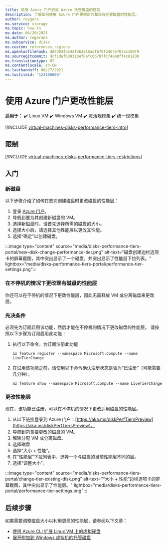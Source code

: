 ```yaml
---
title: 使用 Azure 门户更改 Azure 托管磁盘的性能
description: 了解如何使用 Azure 门户更改新的和现有托管磁盘的性能层。
author: roygara
ms.service: storage
ms.topic: how-to
ms.date: 06/29/2021
ms.author: rogarana
ms.subservice: disks
ms.custom: references_regions
ms.openlocfilehash: dd7d024b542feb2e15aefb79f2467e7033c180f9
ms.sourcegitcommit: dcf1defb393104f8afc6b707fc748e0ff4c81830
ms.translationtype: HT
ms.contentlocale: zh-CN
ms.lasthandoff: 08/27/2021
ms.locfileid: "123106606"
---
```

# <a name="change-your-performance-tier-using-the-azure-portal"></a>使用 Azure 门户更改性能层

**适用于：** :heavy_check_mark: Linux VM :heavy_check_mark: Windows VM :heavy_check_mark: 灵活规模集 :heavy_check_mark: 统一规模集

[!INCLUDE [virtual-machines-disks-performance-tiers-intro](../../includes/virtual-machines-disks-performance-tiers-intro.md)]

## <a name="restrictions"></a>限制

[!INCLUDE [virtual-machines-disks-performance-tiers-restrictions](../../includes/virtual-machines-disks-performance-tiers-restrictions.md)]

## <a name="getting-started"></a>入门

### <a name="new-disks"></a>新磁盘

以下步骤介绍了如何在首次创建磁盘时更改磁盘的性能层：

1. 登录 [Azure 门户](https://portal.azure.com/)。
1. 导航到要为其创建新磁盘的 VM。
1. 选择新磁盘时，请首先选择所需的磁盘的大小。
1. 选择大小后，请选择其他性能层以更改其性能。
1. 选择“确定”以创建磁盘。

:::image type="content" source="media/disks-performance-tiers-portal/new-disk-change-performance-tier.png" alt-text="磁盘创建边栏选项卡的屏幕截图，其中突出显示了一个磁盘，并突出显示了性能层下拉列表。" lightbox="media/disks-performance-tiers-portal/performance-tier-settings.png":::


### <a name="change-the-performance-tier-of-an-existing-disk-without-downtime"></a>在不停机的情况下更改现有磁盘的性能层

你还可以在不停机的情况下更改性能层，因此无需释放 VM 或分离磁盘来更改层。

### <a name="prerequisites"></a>先决条件

必须先为订阅启用该功能，然后才能在不停机的情况下更改磁盘的性能层。 请按照以下步骤为订阅启用此功能：

1.  执行以下命令，为订阅注册此功能

    ```azurecli
    az feature register --namespace Microsoft.Compute --name LiveTierChange
    ```
 
1.  在试用该功能之前，请使用以下命令确认注册状态是否为“已注册”（可能需要几分钟）。

    ```azurecli
    az feature show --namespace Microsoft.Compute --name LiveTierChange
    ```

### <a name="change-performance-tier"></a>更改性能层

现在，该功能已注册，可以在不停机的情况下更改适用磁盘的性能层。

1. 从以下链接登录到 Azure 门户：[https://aka.ms/diskPerfTiersPreview](https://aka.ms/diskPerfTiersPreview)。
1. 导航到包含要更改的磁盘的 VM。
1. 解除分配 VM 或分离磁盘。
1. 选择磁盘
1. 选择“大小 + 性能”。
1. 在“性能层”下拉列表中，选择一个与磁盘的当前性能层不同的层。
1. 选择“调整大小”。

:::image type="content" source="media/disks-performance-tiers-portal/change-tier-existing-disk.png" alt-text="“大小 + 性能”边栏选项卡的屏幕截图，其中突出显示了性能层。" lightbox="media/disks-performance-tiers-portal/performance-tier-settings.png":::

## <a name="next-steps"></a>后续步骤

如果需要调整磁盘大小以利用更高的性能层，请参阅以下文章：

- [使用 Azure CLI 扩展 Linux VM 上的虚拟硬盘](linux/expand-disks.md)
- [展开附加到 Windows 虚拟机的托管磁盘](windows/expand-os-disk.md)
